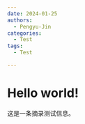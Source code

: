 ```yaml
---
date: 2024-01-25
authors:
  - Pengyu-Jin
categories:
  - Test
tags:
  - Test

---
```


# Hello world!

这是一条摘录测试信息。
